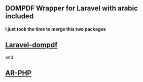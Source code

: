 ## DOMPDF Wrapper for Laravel with arabic included

#### I just took the time to merge this two packages
## [Laravel-dompdf](https://github.com/barryvdh/laravel-dompdf)
and
## [AR-PHP](https://github.com/khaled-alshamaa/ar-php)